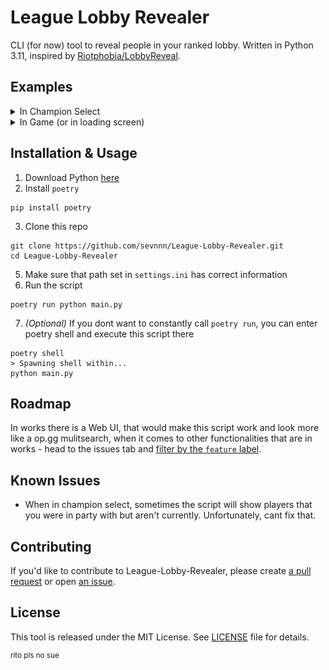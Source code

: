 # League Lobby Revealer
CLI (for now) tool to reveal people in your ranked lobby. Written in Python 3.11, inspired by [Riotphobia/LobbyReveal](https://github.com/Riotphobia/LobbyReveal).

## Examples
<details>
<summary>In Champion Select</summary>

![example1.png](examples/example1.png)
</details>

<details>
<summary>In Game (or in loading screen)</summary>

![example2.png](examples/example2.png)
<sup>dont worry i inted this game hard</sup>
</details>

## Installation & Usage

1. Download Python [here](https://www.python.org/downloads/)
2. Install `poetry`

```commandline
pip install poetry
```

3. Clone this repo

```commandline
git clone https://github.com/sevnnn/League-Lobby-Revealer.git
cd League-Lobby-Revealer
```

5. Make sure that path set in `settings.ini` has correct information
6. Run the script

```commandline
poetry run python main.py
```

7. *(Optional)* If you dont want to constantly call `poetry run`, you can enter poetry shell and execute this script there

```commandline
poetry shell
> Spawning shell within...
python main.py
```

## Roadmap

In works there is a Web UI, that would make this script work and look more like a op.gg mulitsearch, when it comes to other functionalities that are in works - head to the issues tab and [filter by the `feature` label](https://github.com/sevnnn/League-Lobby-Revealer/issues?q=is%3Aopen+is%3Aissue+label%3Afeature).

## Known Issues

- When in champion select, sometimes the script will show players that you were in party with but aren't currently. Unfortunately, cant fix that.

## Contributing

If you'd like to contribute to League-Lobby-Revealer, please create [a pull request](https://github.com/sevnnn/League-Lobby-Revealer/pulls) or open [an issue](https://github.com/sevnnn/League-Lobby-Revealer/issues). 

## License

This tool is released under the MIT License. See [LICENSE](LICENSE) file for details.

<sup>rito pls no sue</sup>
